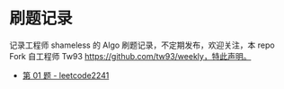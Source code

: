 # 刷题记录

记录工程师 shameless 的 Algo 刷题记录，不定期发布，欢迎关注，本 repo Fork 自工程师 Tw93 https://github.com/tw93/weekly，特此声明。

* [第 01 题 - leetcode2241](https://algo.shameless.top/posts/01-leetcode2241)
